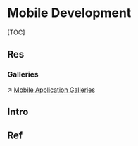 # Mobile Development

[TOC]



## Res
### Galleries
↗ [Mobile Application Galleries](../../🏇%20Galleries%20&%20Awesome%20SE/Mobile%20Application%20Galleries/Mobile%20Application%20Galleries.md)



## Intro


## Ref



